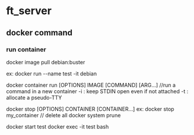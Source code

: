 # ft_server

## docker command

### run container
docker image pull debian:buster

ex: docker run --name test -it debian

docker container run [OPTIONS] IMAGE [COMMAND] [ARG...]
//run a command in a new container
-i : keep STDIN open even if not attached
-t : allocate a pseudo-TTY

docker stop [OPTIONS] CONTAINER [CONTAINER...]
ex: docker stop my_container
// delete all
docker system prune

docker start test
docker exec -it test bash
